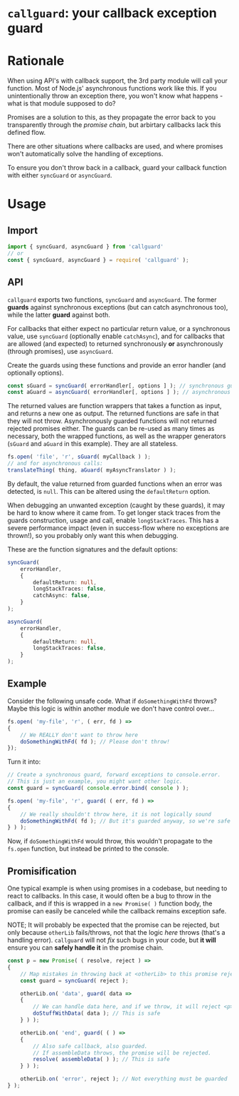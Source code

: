 # `callguard`: your callback exception guard

# Rationale

When using API's with callback support, the 3rd party module will call your function. Most of Node.js' asynchronous functions work like this. If you unintentionally throw an exception there, you won't know what happens - what is that module supposed to do?

Promises are a solution to this, as they propagate the error back to you transparently through the *promise chain*, but arbirtary callbacks lack this defined flow.

There are other situations where callbacks are used, and where promises won't automatically solve the handling of exceptions.

To ensure you don't throw back in a callback, guard your callback function with either `syncGuard` or `asyncGuard`.


# Usage


## Import

```ts
import { syncGuard, asyncGuard } from 'callguard'
// or
const { syncGuard, asyncGuard } = require( 'callguard' );
```


## API

`callguard` exports two functions, `syncGuard` and `asyncGuard`. The former **guards** against synchronous exceptions (but can catch asynchronous too), while the latter **guard** against both.

For callbacks that either expect no particular return value, or a synchronous value, use `syncGuard` (optionally enable `catchAsync`), and for callbacks that are allowed (and expected) to returned synchronously **or** asynchronously (through promises), use `asyncGuard`.

Create the guards using these functions and provide an error handler (and optionally options).

```ts
const sGuard = syncGuard( errorHandler[, options ] ); // synchronous guard
const aGuard = asyncGuard( errorHandler[, options ] ); // asynchronous guard
```

The returned values are function wrappers that takes a function as input, and returns a new one as output. The returned functions are safe in that they will not throw. Asynchronously guarded functions will not returned rejected promises either. The guards can be re-used as many times as necessary, both the wrapped functions, as well as the wrapper generators (`sGuard` and `aGuard` in this example). They are all stateless.

```ts
fs.open( 'file', 'r', sGuard( myCallback ) );
// and for asynchronous calls:
translateThing( thing, aGuard( myAsyncTranslator ) );
```

By default, the value returned from guarded functions when an error was detected, is `null`. This can be altered using the `defaultReturn` option.

When debugging an unwanted exception (caught by these guards), it may be hard to know where it came from. To get longer stack traces from the guards construction, usage and call, enable `longStackTraces`. This has a severe performance impact (even in success-flow where no exceptions are thrown!), so you probably only want this when debugging.

These are the function signatures and the default options:

```ts
syncGuard(
    errorHandler,
    {
        defaultReturn: null,
        longStackTraces: false,
        catchAsync: false,
    }
);

asyncGuard(
    errorHandler,
    {
        defaultReturn: null,
        longStackTraces: false,
    }
);
```


## Example

Consider the following unsafe code. What if `doSomethingWithFd` throws? Maybe this logic is within another module we don't have control over...

```ts
fs.open( 'my-file', 'r', ( err, fd ) =>
{
    // We REALLY don't want to throw here
    doSomethingWithFd( fd ); // Please don't throw!
});
```

Turn it into:

```ts
// Create a synchronous guard, forward exceptions to console.error.
// This is just an example, you might want other logic.
const guard = syncGuard( console.error.bind( console ) );

fs.open( 'my-file', 'r', guard( ( err, fd ) =>
{
    // We really shouldn't throw here, it is not logically sound
    doSomethingWithFd( fd ); // But it's guarded anyway, so we're safe
} ) );
```

Now, if `doSomethingWithFd` would throw, this wouldn't propagate to the `fs.open` function, but instead be printed to the console.


## Promisification

One typical example is when using promises in a codebase, but needing to react to callbacks. In this case, it would often be a bug to throw in the callback, and if this is wrapped in a `new Promise( )` function body, the promise can easily be canceled while the callback remains exception safe.

NOTE; It will probably be expected that the promise can be rejected, but only because `otherLib` fails/throws, not that the logic *here* throws (that's a handling error). `callguard` will not *fix* such bugs in your code, but **it will** ensure you can **safely handle it** in the promise chain.

```ts
const p = new Promise( ( resolve, reject ) =>
{
    // Map mistakes in throwing back at <otherLib> to this promise rejection
    const guard = syncGuard( reject );

    otherLib.on( 'data', guard( data =>
    {
        // We can handle data here, and if we throw, it will reject <p>
        doStuffWithData( data ); // This is safe
    } ) );

    otherLib.on( 'end', guard( ( ) =>
    {
        // Also safe callback, also guarded.
        // If assembleData throws, the promise will be rejected.
        resolve( assembleData( ) ); // This is safe
    } ) );

    otherLib.on( 'error', reject ); // Not everything must be guarded
} );
```
